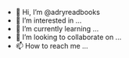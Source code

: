 - 👋 Hi, I’m @adryreadbooks
- 👀 I’m interested in ...
- 🌱 I’m currently learning ...
- 💞️ I’m looking to collaborate on ...
- 📫 How to reach me ...

<!---
adryreadbooks/adryreadbooks is a ✨ special ✨ repository because its `README.md` (this file) appears on your GitHub profile.
You can click the Preview link to take a look at your changes.
--->
